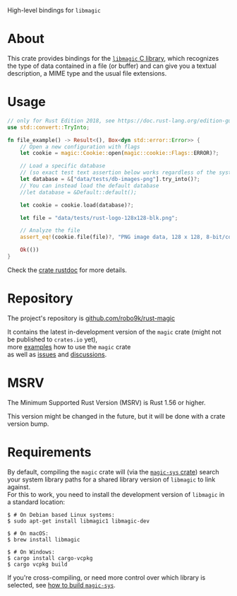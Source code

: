 
[//]: # (This is the README for the `magic` crate only)

[//]: # (The whole project has docs in https://github.com/robo9k/rust-magic )

High-level bindings for `libmagic`

# About

This crate provides bindings for the [`libmagic` C library]((https://www.darwinsys.com/file/)),
which recognizes the type of data contained in a file (or buffer) and can give you
a textual description, a MIME type and the usual file extensions.

# Usage

```rust
// only for Rust Edition 2018, see https://doc.rust-lang.org/edition-guide/rust-2021/prelude.html
use std::convert::TryInto;

fn file_example() -> Result<(), Box<dyn std::error::Error>> {
    // Open a new configuration with flags
    let cookie = magic::Cookie::open(magic::cookie::Flags::ERROR)?;

    // Load a specific database
    // (so exact test text assertion below works regardless of the system's default database version)
    let database = &["data/tests/db-images-png"].try_into()?;
    // You can instead load the default database
    //let database = &Default::default();

    let cookie = cookie.load(database)?;

    let file = "data/tests/rust-logo-128x128-blk.png";

    // Analyze the file
    assert_eq!(cookie.file(file)?, "PNG image data, 128 x 128, 8-bit/color RGBA, non-interlaced");

    Ok(())
}
```

Check the [crate rustdoc](https://docs.rs/magic) for more details.

# Repository

The project's repository is [github.com/robo9k/rust-magic](https://github.com/robo9k/rust-magic)

It contains the latest in-development version of the `magic` crate (might not be published to `crates.io` yet),  
more [examples](https://github.com/robo9k/rust-magic/tree/main/examples) how to use the `magic` crate  
as well as [issues](https://github.com/robo9k/rust-magic/issues)
and [discussions](https://github.com/robo9k/rust-magic/discussions).

# MSRV

The Minimum Supported Rust Version (MSRV) is Rust 1.56 or higher.

This version might be changed in the future, but it will be done with a crate version bump.

# Requirements

By default, compiling the `magic` crate will (via the [`magic-sys` crate](https://crates.io/crates/magic-sys))
search your system library paths for a shared library version of `libmagic` to link against.  
For this to work, you need to install the development version of `libmagic` in a standard location:
```shell
$ # On Debian based Linux systems:
$ sudo apt-get install libmagic1 libmagic-dev

$ # On macOS:
$ brew install libmagic

$ # On Windows:
$ cargo install cargo-vcpkg
$ cargo vcpkg build
```

If you're cross-compiling, or need more control over which library is selected,
see [how to build `magic-sys`](https://crates.io/crates/magic-sys#building).
